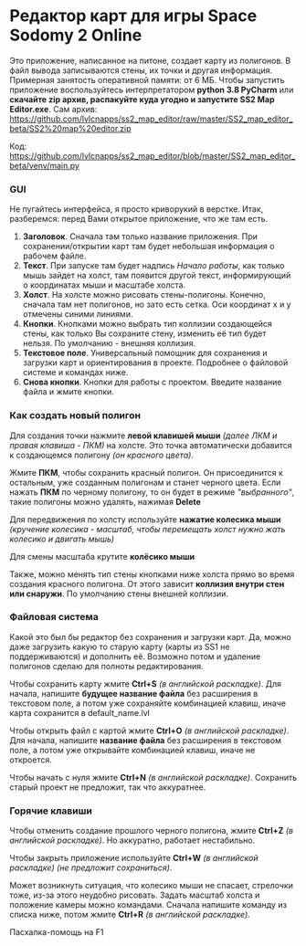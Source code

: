 # Редактор карт для игры Space Sodomy 2 Online
Это приложение, написанное на питоне, создает карту из полигонов. В файл вывода записываются стены, их точки и другая информация. Примерная занятость оперативной памяти: от 6 МБ.
Чтобы запустить приложение воспользуйтесь интерпретатором **python 3.8 PyCharm** или **скачайте zip архив, распакуйте куда угодно и запустите SS2 Map Editor.exe**.
Сам архив: https://github.com/lvlcnapps/ss2_map_editor/raw/master/SS2_map_editor_beta/SS2%20map%20editor.zip

Код: https://github.com/lvlcnapps/ss2_map_editor/blob/master/SS2_map_editor_beta/venv/main.py

### GUI
Не пугайтесь интерфейса, я просто криворукий в верстке. Итак, разберемся: перед Вами открытое приложение, что же там есть.
1) **Заголовок**. Сначала там только название приложения. При сохранении/открытии карт там будет небольшая информация о рабочем файле.
2) **Текст**. При запуске там будет надпись *Начало работы*, как только мышь зайдет на холст, там появится другой текст, информирующий о координатах мыши и масштабе холста.
3) **Холст**. На холсте можно рисовать стены-полигоны. Конечно, сначала там нет полигонов, но зато есть сетка. Оси координат x и y отмечены синими линиями.
4) **Кнопки**. Кнопками можно выбрать тип коллизии создающейся стены, как только Вы сохраните стену, изменить её тип будет нельзя. По умолчанию - внешняя коллизия.
5) **Текстовое поле**. Универсальный помощник для сохранения и загрузки карт и ориентирования в проекте. Подробнее о файловой системе и командах ниже.
6) **Снова кнопки**. Кнопки для работы с проектом. Введите название файла и жмите кнопки.

### Как создать новый полигон
Для создания точки нажмите **левой клавишей мыши** *(далее ЛКМ и правая клавиша - ПКМ)* на холсте. Это точка автоматически добавится к создающемся полигону *(он красного цвета)*.

Жмите **ПКМ**, чтобы сохранить красный полигон. Он присоединится к остальным, уже созданным полигонам и станет черного цвета.
Если нажать **ПКМ** по черному полигону, то он будет в режиме *"выбранного"*, такие полигоны можно удалять, нажимая **Delete**

Для передвижения по холсту используйте **нажатие колесика мыши** *(кручение колесика - масштаб, чтобы перемещать холст нужно жать колесико и двигать мышь)*

Для смены масштаба крутите **колёсико мыши**

Также, можно менять тип стены кнопками ниже холста прямо во время создания красного полигона. От этого зависит **коллизия внутри стен или снаружи**. По умолчанию стены внешней коллизии.

### Файловая система
Какой это был бы редактор без сохранения и загрузки карт. Да, можно даже загрузить какую то старую карту (карты из SS1 не поддерживаются) и дополнить её. Возможно потом и удаление полигонов сделаю для полноты редактирования.

Чтобы сохранить карту жмите **Ctrl+S** *(в английской раскладке)*.
Для начала, напишите **будущее название файла** без расширения в текстовом поле, а потом уже сохраняйте комбинацией клавиш, иначе карта сохранится в default_name.lvl

Чтобы открыть файл с картой жмите **Ctrl+O** *(в английской раскладке)*.
Для начала, напишите **название файла** без расширения в текстовом поле, а потом уже открывайте комбинацией клавиш, иначе не откроется.

Чтобы начать с нуля жмите **Ctrl+N** *(в английской раскладке)*. Сохранить старый проект не предложит, так что аккуратнее.

### Горячие клавиши

Чтобы отменить создание прошлого черного полигона, жмите **Ctrl+Z** *(в английской раскладке)*. Но аккуратно, работает нестабильно.

Чтобы закрыть приложение используйте **Ctrl+W** *(в английской раскладке)* *(не предложит сохраниться)*.

Может возникнуть ситуация, что колесико мыши не спасает, стрелочки тоже, из-за этого неудобно рисовать. Задать масштаб холста и положение камеры можно командами.
Сначала напишите команду из списка ниже, потом жмите **Ctrl+R** *(в английской раскладке)*.

Пасхалка-помощь на F1
